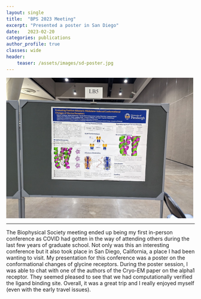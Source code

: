 ```yaml
---
layout: single
title:  "BPS 2023 Meeting"
excerpt: "Presented a poster in San Diego"
date:   2023-02-20
categories: publications
author_profile: true
classes: wide
header:
    teaser: /assets/images/sd-poster.jpg
---
```


<div style="font-size:0;">
    <img src="/assets/images/sd-poster.jpg" width="500">
</div>

------

The Biophysical Society meeting ended up being my first in-person conference as COVID had gotten in the way of attending others during the last few years of graduate school. Not only was this an interesting conference but it also took place in San Diego, California, a place I had been wanting to visit. My presentation for this conference was a poster on the conformational changes of glycine receptors. During the poster session, I was able to chat with one of the authors of the Cryo-EM paper on the alpha1 receptor. They seemed pleased to see that we had computationally verified the ligand binding site. Overall, it was a great trip and I really enjoyed myself (even with the early travel issues).